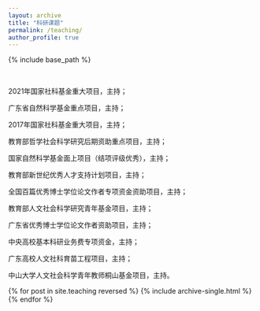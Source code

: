 ```yaml
---
layout: archive
title: "科研课题"
permalink: /teaching/
author_profile: true
---
```


{% include base_path %}

<br />

2021年国家社科基金重大项目，主持；

广东省自然科学基金重点项目，主持；

2017年国家社科基金重大项目，主持；

教育部哲学社会科学研究后期资助重点项目，主持；

国家自然科学基金面上项目（结项评级优秀），主持；

教育部新世纪优秀人才支持计划项目，主持；

全国百篇优秀博士学位论文作者专项资金资助项目，主持；

教育部人文社会科学研究青年基金项目，主持；

广东省优秀博士学位论文作者资助项目，主持；

中央高校基本科研业务费专项资金，主持；

广东高校人文社科育苗工程项目，主持；

中山大学人文社会科学青年教师桐山基金项目，主持。


{% for post in site.teaching reversed %}
  {% include archive-single.html %}
{% endfor %}
